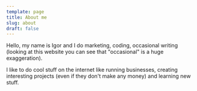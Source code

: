 ```yaml
---
template: page
title: About me
slug: about
draft: false
---
```

Hello, my name is Igor and I do marketing, coding, occasional writing (looking at this website you can see that "occasional" is a huge exaggeration). 

I like to do cool stuff on the internet like running businesses, creating interesting projects (even if they don't make any money) and learning new stuff. 

